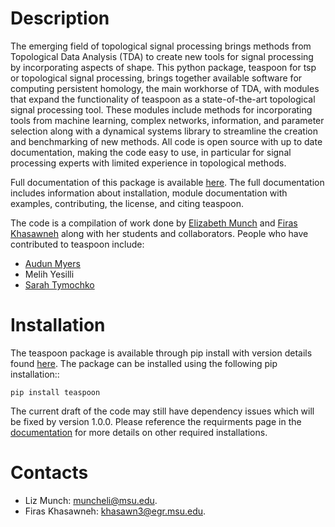 Description
==============

The emerging field of topological signal processing brings methods from Topological Data Analysis (TDA) to create new tools for signal processing by incorporating aspects of shape.
This python package, teaspoon for tsp or topological signal processing, brings together available software for computing persistent homology, the main workhorse of TDA, with modules that expand the functionality of teaspoon as a state-of-the-art topological signal processing tool.
These modules include methods for incorporating tools from machine learning, complex networks, information, and parameter selection along with a dynamical systems library to streamline the creation and benchmarking of new methods.
All code is open source with up to date documentation, making the code easy to use, in particular for signal processing experts with limited experience in topological methods.


Full documentation of this package is available [here](http://elizabethmunch.com/code/teaspoon/index.html). The full documentation includes information about installation, module documentation with examples, contributing, the license, and citing teaspoon.

The code is a compilation of work done by [Elizabeth Munch](http://www.elizabethmunch.com) and [Firas Khasawneh](http://www.firaskhasawneh.com/) along with her students and collaborators.  People who have contributed to teaspoon include:

- [Audun Myers](https://github.com/myersau3)
- Melih Yesilli
- [Sarah Tymochko](https://www.egr.msu.edu/~tymochko/)

Installation
=============
The teaspoon package is available through pip install with version details found [here](https://pypi.org/project/teaspoon/).
The package can be installed using the following pip installation::

	pip install teaspoon

The current draft of the code may still have dependency issues which will be fixed by version 1.0.0. Please reference the requirments page in the [documentation](http://elizabethmunch.com/code/teaspoon/index.html) for more details on other required installations.

Contacts
=============
* Liz Munch: [muncheli@msu.edu](mailto:muncheli@msu.edu).
* Firas Khasawneh: [khasawn3@egr.msu.edu](mailto:khasawn3@egr.msu.edu).
